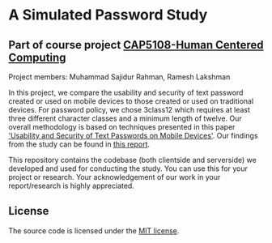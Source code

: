 # A Simulated Password Study 
## Part of course project [CAP5108-Human Centered Computing](https://www.cise.ufl.edu/class/cap5108sp18/)

Project members: Muhammad Sajidur Rahman, Ramesh Lakshman

In this project, we compare the usability and security of text password created or used on mobile devices  to those created or used on traditional devices. For password policy, we chose 3class12 which requires at least three different character classes and a minimum length of twelve. Our overall methodology is based on techniques presented in this paper ['Usability and Security of Text Passwords on Mobile Devices'](https://dl.acm.org/citation.cfm?id=2858384). Our findings from the study can be found in [this report](https://sajidrahman.github.io/static/password-study-final-report.pdf).

This repository contains the codebase (both clientside and serverside) we developed and used for conducting the study. You can use this for your project or research. Your acknowledgement of our work in your report/research is highly appreciated. 

## License
The source code is licensed under the [MIT license](https://opensource.org/licenses/mit-license.php).
